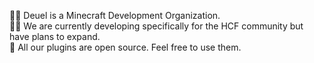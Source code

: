 🙋‍♀️ Deuel is a Minecraft Development Organization.  
👩‍💻 We are currently developing specifically for the HCF community but have plans to expand.  
🍿 All our plugins are open source. Feel free to use them.  
